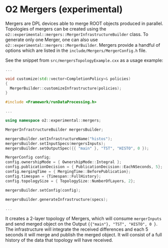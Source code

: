 # O2 Mergers (experimental)

Mergers are DPL devices able to merge ROOT objects produced in parallel. Topologies of mergers can be created using the
`o2::experimental::mergers::MergerInfrastructureBuilder` class. To generate only one Merger, one can also use `o2::experimental::mergers::MergerBuilder`.
Mergers provide a handful of options which are listed in the `include/Mergers/MergerConfig.h` file.

See the snippet from `src/mergersTopologyExample.cxx` as a usage example:
```cpp
...

void customize(std::vector<CompletionPolicy>& policies)
{
  MergerBuilder::customizeInfrastructure(policies);
}

#include <Framework/runDataProcessing.h>

...

using namespace o2::experimental::mergers;

MergerInfrastructureBuilder mergersBuilder;

mergersBuilder.setInfrastructureName("histos");
mergersBuilder.setInputSpecs(mergersInputs);
mergersBuilder.setOutputSpec({{ "main" }, "TST", "HISTO", 0 });

MergerConfig config;
config.ownershipMode = { OwnershipMode::Integral };
config.publicationDecision = { PublicationDecision::EachNSeconds, 5};
config.mergingTime = { MergingTime::BeforePublication};
config.timespan = {Timespan::FullHistory};
config.topologySize = { TopologySize::NumberOfLayers, 2};

mergersBuilder.setConfig(config);

mergersBuilder.generateInfrastructure(specs); 
    
...
```

It creates a 2-layer topology of Mergers, which will consume `mergerInputs` and send merged object on the Output 
`{{"main"}, "TST", "HISTO", 0 }`. The infrastructure will integrate the received differences and each 5 seconds it will
 merge and publish the merged object. It will consist of a full history of the data that topology will have received.